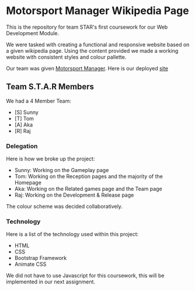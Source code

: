# Motorsport Manager Wikipedia Page

This is the repository for team STAR's first coursework for our Web Development Module.

We were tasked with creating a functional and responsive website based on a given wikipedia page. Using the content provided we made a working website with consistent styles and colour pallette.

Our team was given [Motorsport Manager](https://en.wikipedia.org/wiki/Motorsport_Manager).
Here is our deployed [site](https://universityofdundee-computing.github.io/cw1-web-development-project-motorsport-manager/)

## Team S.T.A.R Members

We had a 4 Member Team:

- [S] Sunny
- [T] Tom
- [A] Aka
- [R] Raj

### Delegation

Here is how we broke up the project:

- Sunny: Working on the Gameplay page
- Tom: Working on the Reception pages and the majority of the Homepage
- Aka: Working on the Related games page and the Team page
- Raj: Working on the Development & Release page

The colour scheme was decided collaboratively.

### Technology

Here is a list of the technology used within this project:

- HTML
- CSS
- Bootstrap Framework
- Animate CSS

We did not have to use Javascript for this coursework, this will be implemented in our next assignment.
